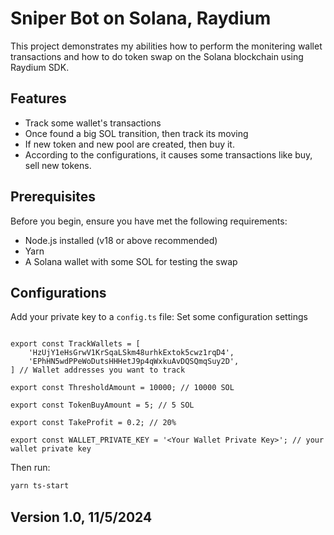 # Sniper Bot on Solana, Raydium

This project demonstrates my abilities how to perform the monitering wallet transactions and how to do token swap on the Solana blockchain using Raydium SDK.

## Features

- Track some wallet's transactions
- Once found a big SOL transition, then track its moving
- If new token and new pool are created, then buy it.
- According to the configurations, it causes some transactions like buy, sell new tokens.

## Prerequisites

Before you begin, ensure you have met the following requirements:

- Node.js installed (v18 or above recommended)
- Yarn
- A Solana wallet with some SOL for testing the swap


## Configurations

Add your private key to a `config.ts` file:
Set some configuration settings

```env

export const TrackWallets = [
    'HzUjY1eHsGrwV1KrSqaLSkm48urhkExtok5cwz1rqD4',
    'EPhHN5wdPPeWoDutsHHHetJ9p4qWxkuAvDQSQmqSuy2D',
] // Wallet addresses you want to track

export const ThresholdAmount = 10000; // 10000 SOL

export const TokenBuyAmount = 5; // 5 SOL

export const TakeProfit = 0.2; // 20%

export const WALLET_PRIVATE_KEY = '<Your Wallet Private Key>'; // your wallet private key

```

Then run:

```sh
yarn ts-start
```
## Version 1.0,   11/5/2024